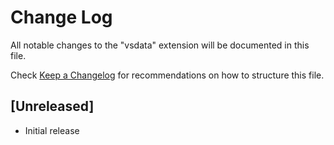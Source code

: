 # Change Log

All notable changes to the "vsdata" extension will be documented in this file.

Check [Keep a Changelog](http://keepachangelog.com/) for recommendations on how to structure this file.

## [Unreleased]

- Initial release